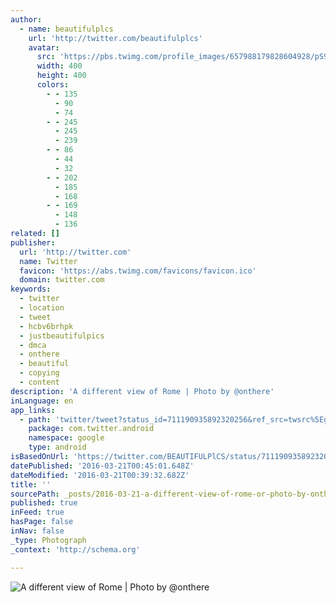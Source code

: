 ```yaml
---
author:
  - name: beautifulplcs
    url: 'http://twitter.com/beautifulplcs'
    avatar:
      src: 'https://pbs.twimg.com/profile_images/657988179828604928/pS97oW_f_400x400.jpg'
      width: 400
      height: 400
      colors:
        - - 135
          - 90
          - 74
        - - 245
          - 245
          - 239
        - - 86
          - 44
          - 32
        - - 202
          - 185
          - 168
        - - 169
          - 148
          - 136
related: []
publisher:
  url: 'http://twitter.com'
  name: Twitter
  favicon: 'https://abs.twimg.com/favicons/favicon.ico'
  domain: twitter.com
keywords:
  - twitter
  - location
  - tweet
  - hcbv6brhpk
  - justbeautifulpics
  - dmca
  - onthere
  - beautiful
  - copying
  - content
description: 'A different view of Rome | Photo by @onthere'
inLanguage: en
app_links:
  - path: 'twitter/tweet?status_id=711190935892320256&ref_src=twsrc%5Egoogle%7Ctwcamp%5Eandroidseo%7Ctwgr%5Estatus%7Ctwterm%5E711190935892320256'
    package: com.twitter.android
    namespace: google
    type: android
isBasedOnUrl: 'https://twitter.com/BEAUTIFULPlCS/status/711190935892320256?lang=en-gb'
datePublished: '2016-03-21T00:45:01.648Z'
dateModified: '2016-03-21T00:39:32.682Z'
title: ''
sourcePath: _posts/2016-03-21-a-different-view-of-rome-or-photo-by-onthere.md
published: true
inFeed: true
hasPage: false
inNav: false
_type: Photograph
_context: 'http://schema.org'

---
```

![A different view of Rome | Photo by @onthere](https://pbs.twimg.com/media/Cd6oYzMVIAAjDJH.jpg:large)